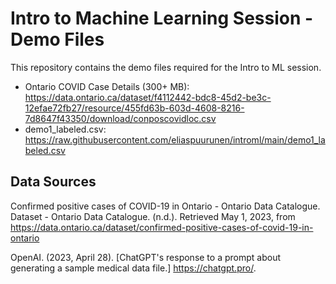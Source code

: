 # Intro to Machine Learning Session - Demo Files

This repository contains the demo files required for the Intro to ML session.

- Ontario COVID Case Details (300+ MB): https://data.ontario.ca/dataset/f4112442-bdc8-45d2-be3c-12efae72fb27/resource/455fd63b-603d-4608-8216-7d8647f43350/download/conposcovidloc.csv
- demo1_labeled.csv: https://raw.githubusercontent.com/eliaspuurunen/introml/main/demo1_labeled.csv

## Data Sources

Confirmed positive cases of COVID-19 in Ontario - Ontario Data Catalogue. Dataset - Ontario Data Catalogue. (n.d.). Retrieved May 1, 2023, from https://data.ontario.ca/dataset/confirmed-positive-cases-of-covid-19-in-ontario 

OpenAI. (2023, April 28). [ChatGPT's response to a prompt about generating a sample medical data file.] https://chatgpt.pro/.
